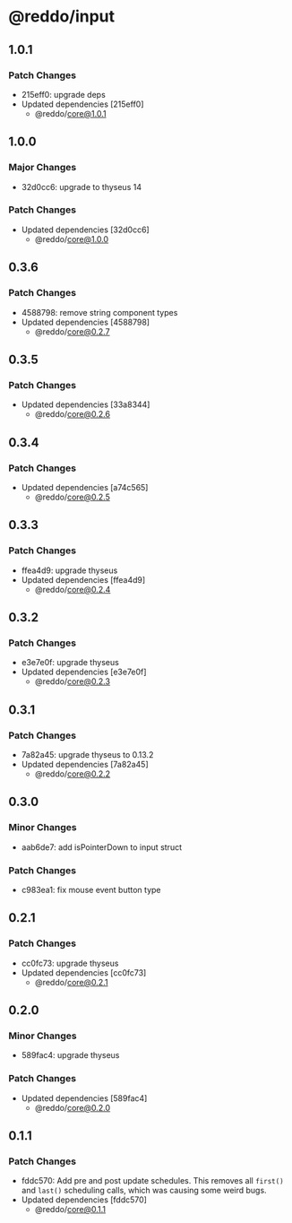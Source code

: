 # @reddo/input

## 1.0.1

### Patch Changes

- 215eff0: upgrade deps
- Updated dependencies [215eff0]
  - @reddo/core@1.0.1

## 1.0.0

### Major Changes

- 32d0cc6: upgrade to thyseus 14

### Patch Changes

- Updated dependencies [32d0cc6]
  - @reddo/core@1.0.0

## 0.3.6

### Patch Changes

- 4588798: remove string component types
- Updated dependencies [4588798]
  - @reddo/core@0.2.7

## 0.3.5

### Patch Changes

- Updated dependencies [33a8344]
  - @reddo/core@0.2.6

## 0.3.4

### Patch Changes

- Updated dependencies [a74c565]
  - @reddo/core@0.2.5

## 0.3.3

### Patch Changes

- ffea4d9: upgrade thyseus
- Updated dependencies [ffea4d9]
  - @reddo/core@0.2.4

## 0.3.2

### Patch Changes

- e3e7e0f: upgrade thyseus
- Updated dependencies [e3e7e0f]
  - @reddo/core@0.2.3

## 0.3.1

### Patch Changes

- 7a82a45: upgrade thyseus to 0.13.2
- Updated dependencies [7a82a45]
  - @reddo/core@0.2.2

## 0.3.0

### Minor Changes

- aab6de7: add isPointerDown to input struct

### Patch Changes

- c983ea1: fix mouse event button type

## 0.2.1

### Patch Changes

- cc0fc73: upgrade thyseus
- Updated dependencies [cc0fc73]
  - @reddo/core@0.2.1

## 0.2.0

### Minor Changes

- 589fac4: upgrade thyseus

### Patch Changes

- Updated dependencies [589fac4]
  - @reddo/core@0.2.0

## 0.1.1

### Patch Changes

- fddc570: Add pre and post update schedules. This removes all `first()` and `last()` scheduling calls, which was causing some weird bugs.
- Updated dependencies [fddc570]
  - @reddo/core@0.1.1
